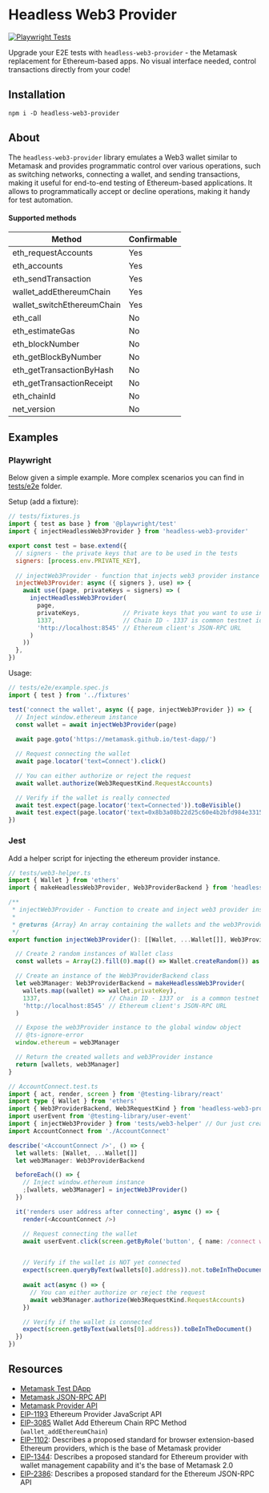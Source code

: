 # Headless Web3 Provider

[![Playwright Tests](https://github.com/cawabunga/headless-web3-provider/actions/workflows/playwright.yml/badge.svg)](https://github.com/cawabunga/headless-web3-provider/actions/workflows/playwright.yml)

Upgrade your E2E tests with `headless-web3-provider` - the Metamask replacement for Ethereum-based apps. No visual interface needed, control transactions directly from your code!

## Installation

```shell
npm i -D headless-web3-provider
```

## About
The `headless-web3-provider` library emulates a Web3 wallet similar to Metamask and provides programmatic control over various operations, such as switching networks, connecting a wallet, and sending transactions, making it useful for end-to-end testing of Ethereum-based applications. It allows to programmatically accept or decline operations, making it handy for test automation.

#### Supported methods

| Method                      | Confirmable |
|-----------------------------|-------------|
| eth_requestAccounts         | Yes         |
| eth_accounts                | Yes         |
| eth_sendTransaction         | Yes         |
| wallet_addEthereumChain     | Yes         |
| wallet_switchEthereumChain  | Yes         |
| eth_call                    | No          |
| eth_estimateGas             | No          |
| eth_blockNumber             | No          |
| eth_getBlockByNumber        | No          |
| eth_getTransactionByHash    | No          |
| eth_getTransactionReceipt   | No          |
| eth_chainId                 | No          |
| net_version                 | No          |


## Examples

### Playwright
Below given a simple example. More complex scenarios you can find in [tests/e2e](./tests/e2e) folder.

Setup (add a fixture):
```js
// tests/fixtures.js
import { test as base } from '@playwright/test'
import { injectHeadlessWeb3Provider } from 'headless-web3-provider'

export const test = base.extend({
  // signers - the private keys that are to be used in the tests
  signers: [process.env.PRIVATE_KEY],
  
  // injectWeb3Provider - function that injects web3 provider instance into the page
  injectWeb3Provider: async ({ signers }, use) => {
    await use((page, privateKeys = signers) => (
      injectHeadlessWeb3Provider(
        page,
        privateKeys,            // Private keys that you want to use in tests
        1337,                   // Chain ID - 1337 is common testnet id
        'http://localhost:8545' // Ethereum client's JSON-RPC URL
      )
    ))
  },
})
```

Usage:
```js
// tests/e2e/example.spec.js
import { test } from '../fixtures'

test('connect the wallet', async ({ page, injectWeb3Provider }) => {
  // Inject window.ethereum instance
  const wallet = await injectWeb3Provider(page)
  
  await page.goto('https://metamask.github.io/test-dapp/')

  // Request connecting the wallet
  await page.locator('text=Connect').click()

  // You can either authorize or reject the request
  await wallet.authorize(Web3RequestKind.RequestAccounts)

  // Verify if the wallet is really connected
  await test.expect(page.locator('text=Connected')).toBeVisible()
  await test.expect(page.locator('text=0x8b3a08b22d25c60e4b2bfd984e331568eca4c299')).toBeVisible()
})
```

### Jest
Add a helper script for injecting the ethereum provider instance.
```ts
// tests/web3-helper.ts
import { Wallet } from 'ethers'
import { makeHeadlessWeb3Provider, Web3ProviderBackend } from 'headless-web3-provider'

/**
 * injectWeb3Provider - Function to create and inject web3 provider instance into the global window object
 *
 * @returns {Array} An array containing the wallets and the web3Provider instance
 */
export function injectWeb3Provider(): [[Wallet, ...Wallet[]], Web3ProviderBackend] {

  // Create 2 random instances of Wallet class
  const wallets = Array(2).fill(0).map(() => Wallet.createRandom()) as [Wallet, Wallet]

  // Create an instance of the Web3ProviderBackend class
  let web3Manager: Web3ProviderBackend = makeHeadlessWeb3Provider(
    wallets.map((wallet) => wallet.privateKey),
    1337,                   // Chain ID - 1337 or  is a common testnet id
    'http://localhost:8545' // Ethereum client's JSON-RPC URL
  )

  // Expose the web3Provider instance to the global window object
  // @ts-ignore-error
  window.ethereum = web3Manager

  // Return the created wallets and web3Provider instance
  return [wallets, web3Manager]
}
```

```ts
// AccountConnect.test.ts
import { act, render, screen } from '@testing-library/react'
import type { Wallet } from 'ethers'
import { Web3ProviderBackend, Web3RequestKind } from 'headless-web3-provider'
import userEvent from '@testing-library/user-event'
import { injectWeb3Provider } from 'tests/web3-helper' // Our just created helper script
import AccountConnect from './AccountConnect'

describe('<AccountConnect />', () => {
  let wallets: [Wallet, ...Wallet[]]
  let web3Manager: Web3ProviderBackend

  beforeEach(() => {
    // Inject window.ethereum instance
    ;[wallets, web3Manager] = injectWeb3Provider()
  })

  it('renders user address after connecting', async () => {
    render(<AccountConnect />)

    // Request connecting the wallet
    await userEvent.click(screen.getByRole('button', { name: /connect wallet/i }))


    // Verify if the wallet is NOT yet connected
    expect(screen.queryByText(wallets[0].address)).not.toBeInTheDocument()
    
    await act(async () => {
      // You can either authorize or reject the request
      await web3Manager.authorize(Web3RequestKind.RequestAccounts)
    })

    // Verify if the wallet is connected
    expect(screen.getByText(wallets[0].address)).toBeInTheDocument()
  })
})
```

## Resources

- [Metamask Test DApp](https://metamask.github.io/test-dapp/)
- [Metamask JSON-RPC API](https://metamask.github.io/api-playground/api-documentation/)
- [Metamask Provider API](https://docs.metamask.io/guide/ethereum-provider.html)
- [EIP-1193](https://eips.ethereum.org/EIPS/eip-1193) Ethereum Provider JavaScript API
- [EIP-3085](https://eips.ethereum.org/EIPS/eip-3085) Wallet Add Ethereum Chain RPC Method (`wallet_addEthereumChain`)
- [EIP-1102](https://eips.ethereum.org/EIPS/eip-1102): Describes a proposed standard for browser extension-based Ethereum providers, which is the base of Metamask provider
- [EIP-1344](https://eips.ethereum.org/EIPS/eip-1344): Describes a proposed standard for Ethereum provider with wallet management capability and it's the base of Metamask 2.0
- [EIP-2386](https://eips.ethereum.org/EIPS/eip-2386): Describes a proposed standard for the Ethereum JSON-RPC API
